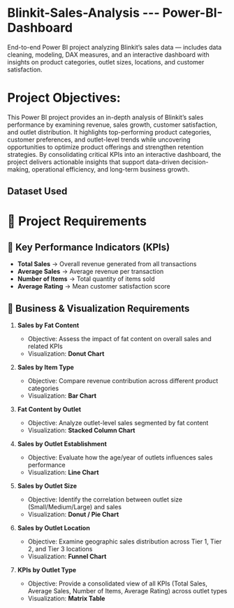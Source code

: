# Blinkit-Sales-Analysis --- Power-BI-Dashboard
End-to-end Power BI project analyzing Blinkit’s sales data — includes data cleaning, modeling, DAX measures, and an interactive dashboard with insights on product categories, outlet sizes, locations, and customer satisfaction.

# Project Objectives: 
This Power BI project provides an in-depth analysis of Blinkit’s sales performance by examining revenue, sales growth, customer satisfaction, and outlet distribution. It highlights top-performing product categories, customer preferences, and outlet-level trends while uncovering opportunities to optimize product offerings and strengthen retention strategies. By consolidating critical KPIs into an interactive dashboard, the project delivers actionable insights that support data-driven decision-making, operational efficiency, and long-term business growth.

## Dataset Used

# 📌 Project Requirements  

## 🔹 Key Performance Indicators (KPIs)  

- **Total Sales** → Overall revenue generated from all transactions  
- **Average Sales** → Average revenue per transaction  
- **Number of Items** → Total quantity of items sold  
- **Average Rating** → Mean customer satisfaction score  
## 🔹 Business & Visualization Requirements  

1. **Sales by Fat Content**  
   - Objective: Assess the impact of fat content on overall sales and related KPIs  
   - Visualization: **Donut Chart**  
2. **Sales by Item Type**  
   - Objective: Compare revenue contribution across different product categories  
   - Visualization: **Bar Chart**  
3. **Fat Content by Outlet**  
   - Objective: Analyze outlet-level sales segmented by fat content  
   - Visualization: **Stacked Column Chart**  
4. **Sales by Outlet Establishment**  
   - Objective: Evaluate how the age/year of outlets influences sales performance  
   - Visualization: **Line Chart**  

5. **Sales by Outlet Size**  
   - Objective: Identify the correlation between outlet size (Small/Medium/Large) and sales  
   - Visualization: **Donut / Pie Chart**  

6. **Sales by Outlet Location**  
   - Objective: Examine geographic sales distribution across Tier 1, Tier 2, and Tier 3 locations  
   - Visualization: **Funnel Chart**  

7. **KPIs by Outlet Type**  
   - Objective: Provide a consolidated view of all KPIs (Total Sales, Average Sales, Number of Items, Average Rating) across outlet types  
   - Visualization: **Matrix Table** 
